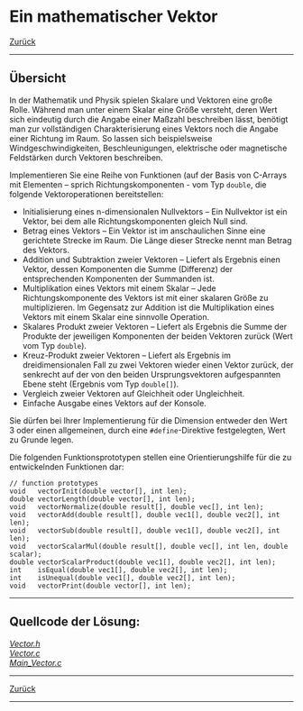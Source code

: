 # Ein mathematischer Vektor

[Zurück](./../Exercises.md)

---

## Übersicht

In der Mathematik und Physik spielen Skalare und Vektoren eine große Rolle.
Während man unter einem Skalar eine Größe versteht, deren Wert sich eindeutig durch die Angabe einer
Maßzahl beschreiben lässt, benötigt man zur vollständigen Charakterisierung eines Vektors
noch die Angabe einer Richtung im Raum. So lassen sich beispielsweise
Windgeschwindigkeiten, Beschleunigungen, elektrische oder magnetische Feldstärken durch
Vektoren beschreiben.

Implementieren Sie eine Reihe von Funktionen (auf der Basis von C-Arrays mit Elementen &ndash;
sprich Richtungskomponenten - vom Typ `double`, die folgende Vektoroperationen
bereitstellen:


  * Initialisierung eines n-dimensionalen Nullvektors &ndash; Ein Nullvektor ist ein Vektor, bei dem alle Richtungskomponenten gleich Null sind.
  * Betrag eines Vektors &ndash; Ein Vektor ist im anschaulichen Sinne eine gerichtete Strecke
im Raum. Die Länge dieser Strecke nennt man Betrag des Vektors.
  * Addition und Subtraktion zweier Vektoren &ndash; Liefert als Ergebnis einen Vektor, dessen
Komponenten die Summe (Differenz) der entsprechenden Komponenten der
Summanden ist.
  * Multiplikation eines Vektors mit einem Skalar &ndash; Jede Richtungskomponente des
Vektors ist mit einer skalaren Größe zu multiplizieren. Im Gegensatz zur Addition ist
die Multiplikation eines Vektors mit einem Skalar eine sinnvolle Operation.
  * Skalares Produkt zweier Vektoren &ndash; Liefert als Ergebnis die Summe der Produkte der
jeweiligen Komponenten der beiden Vektoren zurück (Wert vom Typ `double`).
  * Kreuz-Produkt zweier Vektoren &ndash; Liefert als Ergebnis im dreidimensionalen Fall zu
zwei Vektoren wieder einen Vektor zurück, der senkrecht auf der von den beiden
Ursprungsvektoren aufgespannten Ebene steht (Ergebnis vom Typ `double[]`).
  * Vergleich zweier Vektoren auf Gleichheit oder Ungleichheit.
  * Einfache Ausgabe eines Vektors auf der Konsole.



Sie dürfen bei Ihrer Implementierung für die Dimension entweder den Wert 3 oder einen
allgemeinen, durch eine `#define`-Direktive festgelegten, Wert zu Grunde legen.

Die folgenden Funktionsprototypen stellen eine Orientierungshilfe für die zu entwickelnden
Funktionen dar:

```
// function prototypes
void   vectorInit(double vector[], int len);
double vectorLength(double vector[], int len);
void   vectorNormalize(double result[], double vec[], int len);
void   vectorAdd(double result[], double vec1[], double vec2[], int len);
void   vectorSub(double result[], double vec1[], double vec2[], int len);
void   vectorScalarMul(double result[], double vec[], int len, double scalar);
double vectorScalarProduct(double vec1[], double vec2[], int len);
int    isEqual(double vec1[], double vec2[], int len);
int    isUnequal(double vec1[], double vec2[], int len);
void   vectorPrint(double vector[], int len);
```

---

## Quellcode der Lösung:

[*Vector.h*](./Vector.h)<br />
[*Vector.c*](./Vector.c)<br />
[*Main_Vector.c*](./Main_Vector.c)<br />

---

[Zurück](./../Exercises.md)

---
